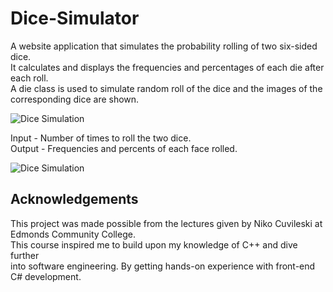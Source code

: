 # Dice-Simulator
A website application that simulates the probability rolling of two six-sided dice. <br/>It calculates and displays the frequencies and percentages of each die after each roll. 
<br/>A die class is used to simulate random roll of the dice and the images of the <br/> corresponding dice are shown. 

![Dice Simulation](https://i.imgur.com/917Kc7N.jpg)

Input - Number of times to roll the two dice.<br/>
Output - Frequencies and percents of each face rolled.

![Dice Simulation](https://imgur.com/vDSq3Xm.jpg)

## Acknowledgements
This project was made possible from the lectures given by Niko Cuvileski at Edmonds Community College.<br/> This course inspired me to build upon my knowledge of C++ and dive further <br/> into software engineering. By getting hands-on experience with front-end C# development. 
